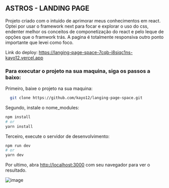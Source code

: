 ## ASTROS - LANDING PAGE 



Projeto criado com o intuido de aprimorar meus conhecimentos em react. Optei por usar o framework next para focar e explorar o uso do css, endenter melhor os conceitos de componetização do react e pelo leque de opções que o framwork trás. A pagina é totalmente responsiva outro ponto importante que levei como foco.


Link do deploy: https://langing-page-space-7cqb-i8siqc1ns-kayo12.vercel.app


### Para executar o projeto na sua maquina, siga os passos a baixo:


Primeiro, baixe o projeto na sua maquina:

```bash
  git clone https://github.com/kayo12/langing-page-space.git
```


Segundo, instale o nome_modules:

```bash
npm install
# or 
yarn install
```

Terceiro,  execute o servidor de desenvolvimento:

```bash
npm run dev
# or
yarn dev
```

Por ultimo, abra [http://localhost:3000](http://localhost:3000) com seu navegador para ver o resultado.


![image](https://user-images.githubusercontent.com/35537031/204111182-60277fc8-beff-428c-918c-427e4744a38e.png)


